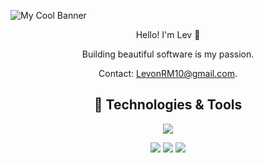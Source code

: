 ![My Cool Banner](https://github.com/LevonAr/LevonAr/blob/main/assets/Levon.gif)

<p align='center'>Hello! I'm Lev 🙂</p>

<p align='center'>Building beautiful software is my passion.</p>

<p align='center'> Contact: <a href="mailto:LevonRM10@gmail.com">LevonRM10@gmail.com</a>. </p>

<div align='center'>

## 🔧 Technologies & Tools

![](https://img.shields.io/badge/Javascript-Language-informational?style=for-the-badge&logo=javascript&logoColor=white&color=2bbc8a)  

![](https://img.shields.io/badge/React-Tool-informational?style=for-the-badge&logo=react&logoColor=white&color=2bbc8a)
![](https://img.shields.io/badge/Vue-Tool-informational?style=for-the-badge&logo=vue.js&logoColor=white&color=2bbc8a)
![](https://img.shields.io/badge/Node-Tool-informational?style=for-the-badge&logo=node.js&logoColor=white&color=2bbc8a)
</div>
